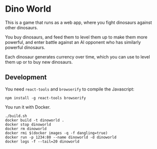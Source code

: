 # Dino World

This is a game that runs as a web app, where you fight dinosaurs against other dinosaurs.

You buy dinosaurs, and feed them to level them up to make them more powerful, and enter battle against an AI opponent who has similarly powerful dinosaurs.

Each dinosaur generates currency over time, which you can use to level them up or to buy new dinosaurs.

## Development

You need `react-tools` and `browserify` to compile the Javascript:

```
npm install -g react-tools browserify
```

You run it with Docker.

```
./build.sh
docker build -t dinoworld .
docker stop dinoworld
docker rm dinoworld
docker rmi $(docker images -q -f dangling=true)
docker run -p 1234:80 --name dinoworld -d dinoworld
docker logs -f --tail=20 dinoworld
```
